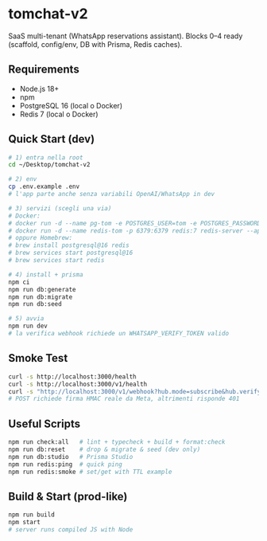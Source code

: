 # tomchat-v2

SaaS multi-tenant (WhatsApp reservations assistant). Blocks 0–4 ready (scaffold, config/env, DB with Prisma, Redis caches).

## Requirements

- Node.js 18+
- npm
- PostgreSQL 16 (local o Docker)
- Redis 7 (local o Docker)

## Quick Start (dev)

```bash
# 1) entra nella root
cd ~/Desktop/tomchat-v2

# 2) env
cp .env.example .env
# l'app parte anche senza variabili OpenAI/WhatsApp in dev

# 3) servizi (scegli una via)
# Docker:
# docker run -d --name pg-tom -e POSTGRES_USER=tom -e POSTGRES_PASSWORD=tom -e POSTGRES_DB=tomchat_v2 -p 5432:5432 postgres:16
# docker run -d --name redis-tom -p 6379:6379 redis:7 redis-server --appendonly yes
# oppure Homebrew:
# brew install postgresql@16 redis
# brew services start postgresql@16
# brew services start redis

# 4) install + prisma
npm ci
npm run db:generate
npm run db:migrate
npm run db:seed

# 5) avvia
npm run dev
# la verifica webhook richiede un WHATSAPP_VERIFY_TOKEN valido
```

## Smoke Test

```bash
curl -s http://localhost:3000/health
curl -s http://localhost:3000/v1/health
curl -s "http://localhost:3000/v1/webhook?hub.mode=subscribe&hub.verify_token=<YOUR_TOKEN>&hub.challenge=42"
# POST richiede firma HMAC reale da Meta, altrimenti risponde 401
```

## Useful Scripts

```bash
npm run check:all   # lint + typecheck + build + format:check
npm run db:reset    # drop & migrate & seed (dev only)
npm run db:studio   # Prisma Studio
npm run redis:ping  # quick ping
npm run redis:smoke # set/get with TTL example
```

## Build & Start (prod-like)

```bash
npm run build
npm start
# server runs compiled JS with Node
```
